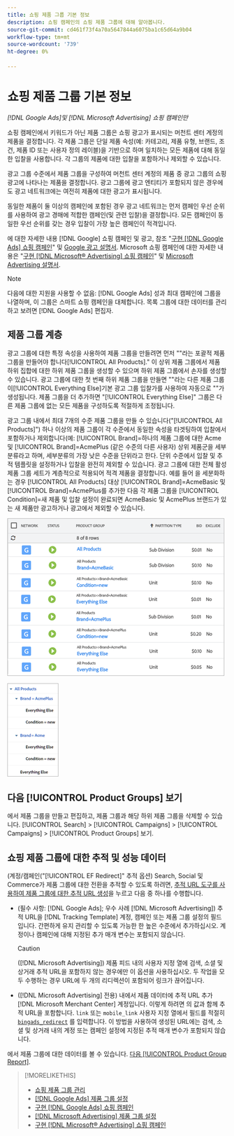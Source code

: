 ```yaml
---
title: 쇼핑 제품 그룹 기본 정보
description: 쇼핑 캠페인의 쇼핑 제품 그룹에 대해 알아봅니다.
source-git-commit: cd461f73f4a70a5647844a6075ba1c65d64a9b04
workflow-type: tm+mt
source-wordcount: '739'
ht-degree: 0%

---
```


# 쇼핑 제품 그룹 기본 정보

*[!DNL Google Ads]및 [!DNL Microsoft Advertising] 쇼핑 캠페인만*

쇼핑 캠페인에서 키워드가 아닌 제품 그룹은 쇼핑 광고가 표시되는 머천트 센터 계정의 제품을 결정합니다. 각 제품 그룹은 단일 제품 속성(예: 카테고리, 제품 유형, 브랜드, 조건, 제품 ID 또는 사용자 정의 레이블)을 기반으로 하며 일치하는 모든 제품에 대해 동일한 입찰을 사용합니다. 각 그룹의 제품에 대한 입찰을 포함하거나 제외할 수 있습니다.

광고 그룹 수준에서 제품 그룹을 구성하여 머천트 센터 계정의 제품 중 광고 그룹의 쇼핑 광고에 나타나는 제품을 결정합니다. 광고 그룹에 광고 엔티티가 포함되지 않은 경우에도 광고 네트워크에는 여전히 제품에 대한 광고가 표시됩니다.

동일한 제품이 둘 이상의 캠페인에 포함된 경우 광고 네트워크는 먼저 캠페인 우선 순위를 사용하여 광고 경매에 적합한 캠페인(및 관련 입찰)을 결정합니다. 모든 캠페인이 동일한 우선 순위를 갖는 경우 입찰이 가장 높은 캠페인이 적격입니다.

에 대한 자세한 내용 [!DNL Google] 쇼핑 캠페인 및 광고, 참조 &quot;[구현 [!DNL Google Ads] 쇼핑 캠페인](/help/search-social-commerce/campaign-management/special-campaign-types/google-shopping-campaigns.md)&quot; 및 [Google 광고 설명서](https://support.google.com/google-ads/answer/3455481?visit_id=638205553638977410-2592024034&amp;rd=1). Microsoft 쇼핑 캠페인에 대한 자세한 내용은 &quot;[구현 [!DNL Microsoft® Advertising] 쇼핑 캠페인](/help/search-social-commerce/campaign-management/special-campaign-types/microsoft-shopping-campaigns.md)&quot; 및 [Microsoft Advertising 설명서](https://help.bingads.microsoft.com/#apex/3/en/50903/1-500).

>[!NOTE]
>
>다음에 대한 지원을 사용할 수 없음: [!DNL Google Ads] 성과 최대 캠페인에 그룹을 나열하며, 이 그룹은 스마트 쇼핑 캠페인을 대체합니다. 목록 그룹에 대한 데이터를 관리하고 보려면 [!DNL Google Ads] 편집자.

## 제품 그룹 계층

광고 그룹에 대한 특정 속성을 사용하여 제품 그룹을 만들려면 먼저 &quot;&quot;라는 포괄적 제품 그룹을 만들어야 합니다[!UICONTROL All Products].&quot; 이 상위 제품 그룹에서 제품 하위 집합에 대한 하위 제품 그룹을 생성할 수 있으며 하위 제품 그룹에서 손자를 생성할 수 있습니다. 광고 그룹에 대한 첫 번째 하위 제품 그룹을 만들면 &quot;&quot;라는 다른 제품 그룹이[!UICONTROL Everything Else]기본 광고 그룹 입찰가를 사용하여 자동으로 &quot;&quot;가 생성됩니다. 제품 그룹을 더 추가하면 &quot;[!UICONTROL Everything Else]&quot; 그룹은 다른 제품 그룹에 없는 모든 제품을 구성하도록 적절하게 조정됩니다.

광고 그룹 내에서 최대 7개의 수준 제품 그룹을 만들 수 있습니다(&quot;[!UICONTROL All Products]&quot;) 하나 이상의 제품 그룹이 각 수준에서 동일한 속성을 타겟팅하여 입찰에서 포함하거나 제외합니다(예: [!UICONTROL Brand]=하나의 제품 그룹에 대한 Acme 및 [!UICONTROL Brand]=AcmePlus (같은 수준의 다른 사용자) 상위 제품군을 세부분류라고 하며, 세부분류의 가장 낮은 수준을 단위라고 한다. 단위 수준에서 입찰 및 추적 템플릿을 설정하거나 입찰을 완전히 제외할 수 있습니다. 광고 그룹에 대한 전체 활성 제품 그룹 세트가 계층적으로 적용되어 적격 제품을 결정합니다. 예를 들어 을 세분화하는 경우 [!UICONTROL All Products] 대상 [!UICONTROL Brand]=AcmeBasic 및 [!UICONTROL Brand]=AcmePlus를 추가한 다음 각 제품 그룹을 [!UICONTROL Condition]=새 제품 및 입찰 설정이 완료되면 AcmeBasic 및 AcmePlus 브랜드가 있는 새 제품만 광고하거나 광고에서 제외할 수 있습니다.

![제품 그룹 세트의 예](/help/search-social-commerce/assets/product-group-list.png "제품 그룹 세트의 예")

![제품 그룹 계층 구조 예](/help/search-social-commerce/assets/product-group-tree.png "제품 그룹 계층 구조 예")

## 다음 [!UICONTROL Product Groups] 보기

에서 제품 그룹을 만들고 편집하고, 제품 그룹과 해당 하위 제품 그룹을 삭제할 수 있습니다. [!UICONTROL Search] > [!UICONTROL Campaigns] > [!UICONTROL Campaigns] > [!UICONTROL Product Groups] 보기.

## 쇼핑 제품 그룹에 대한 추적 및 성능 데이터

(계정/캠페인(&quot;[!UICONTROL EF Redirect]&quot; 추적 옵션) Search, Social 및 Commerce가 제품 그룹에 대한 전환을 추적할 수 있도록 하려면, [추적 URL 도구를 사용하여 제품 그룹에 대한 추적 URL 생성](/help/search-social-commerce/tools/click-tracking-url-generate.md)을 누르고 다음 중 하나를 수행합니다.

* (필수 사항: [!DNL Google Ads]; 우수 사례 [!DNL Microsoft Advertising]) 추적 URL을 [!DNL Tracking Template] 계정, 캠페인 또는 제품 그룹 설정의 필드입니다. 간편하게 유지 관리할 수 있도록 가능한 한 높은 수준에서 추가하십시오. 계정이나 캠페인에 대해 지정된 추가 매개 변수는 포함되지 않습니다.

   >[!CAUTION]
   >
   >([!DNL Microsoft Advertising]) 제품 피드 내의 사용자 지정 열에 검색, 소셜 및 상거래 추적 URL을 포함하지 않는 경우에만 이 옵션을 사용하십시오. 두 작업을 모두 수행하는 경우 URL에 두 개의 리디렉션이 포함되어 링크가 끊어집니다.

* ([!DNL Microsoft Advertising] 전용) 내에서 제품 데이터에 추적 URL 추가 [!DNL Microsoft Merchant Center] 계정입니다. 이렇게 하려면 의 값과 함께 추적 URL을 포함합니다. `link` 또는 `mobile_link` 사용자 지정 열에서 필드를 적절히 [`bingads_redirect`](https://help.ads.microsoft.com/#apex/3/en/51084/0) 를 입력합니다. 이 방법을 사용하여 생성된 URL에는 검색, 소셜 및 상거래 내의 계정 또는 캠페인 설정에 지정된 추적 매개 변수가 포함되지 않습니다.

에서 제품 그룹에 대한 데이터를 볼 수 있습니다. [다음 [!UICONTROL Product Group Report]](/help/search-social-commerce/reports/management/basic-advanced/product-group-report.md).

>[!MORELIKETHIS]
>
>* [쇼핑 제품 그룹 관리](product-group-manage.md)
>* [[!DNL Google Ads] 제품 그룹 설정](product-group-settings-google.md)
>* [구현 [!DNL Google Ads] 쇼핑 캠페인](/help/search-social-commerce/campaign-management/special-campaign-types/google-shopping-campaigns.md)
>* [[!DNL Microsoft Advertising] 제품 그룹 설정](product-group-settings-microsoft.md)
>* [구현 [!DNL Microsoft® Advertising] 쇼핑 캠페인](/help/search-social-commerce/campaign-management/special-campaign-types/microsoft-shopping-campaigns.md)

